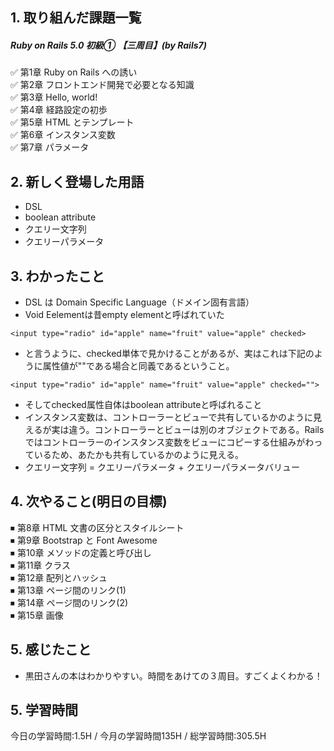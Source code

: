 ## 1. 取り組んだ課題一覧
##### Ruby on Rails 5.0 初級① 【三周目】(by Rails7)
✅ 第1章 Ruby on Rails への誘い  
✅ 第2章 フロントエンド開発で必要となる知識   
✅ 第3章 Hello, world!   
✅ 第4章 経路設定の初歩   
✅ 第5章 HTML とテンプレート   
✅ 第6章 インスタンス変数   
✅ 第7章 パラメータ   

## 2. 新しく登場した用語
- DSL
- boolean attribute
- クエリー文字列
- クエリーパラメータ

## 3. わかったこと
- DSL は Domain Specific Language（ドメイン固有言語）
- Void Eelementは昔empty elementと呼ばれていた

```<input type="radio" id="apple" name="fruit" value="apple" checked>```
- と言うように、checked単体で見かけることがあるが、実はこれは下記のように属性値が""である場合と同義であるということ。

```<input type="radio" id="apple" name="fruit" value="apple" checked="">```
- そしてchecked属性自体はboolean attributeと呼ばれること
- インスタンス変数は、コントローラーとビューで共有しているかのように見えるが実は違う。コントローラーとビューは別のオブジェクトである。Railsではコントローラーのインスタンス変数をビューにコピーする仕組みがわっているため、あたかも共有しているかのように見える。
- クエリー文字列 = クエリーパラメータ + クエリーパラメータバリュー

## 4. 次やること(明日の目標) 
⏹ 第8章 HTML 文書の区分とスタイルシート    
⏹ 第9章 Bootstrap と Font Awesome     
⏹ 第10章 メソッドの定義と呼び出し     
⏹ 第11章 クラス     
⏹ 第12章 配列とハッシュ     
⏹ 第13章 ページ間のリンク(1)   
⏹ 第14章 ページ間のリンク(2)   
⏹ 第15章 画像   

## 5. 感じたこと
- 黒田さんの本はわかりやすい。時間をあけての３周目。すごくよくわかる！

## 5. 学習時間
今日の学習時間:1.5H / 今月の学習時間135H / 総学習時間:305.5H　
